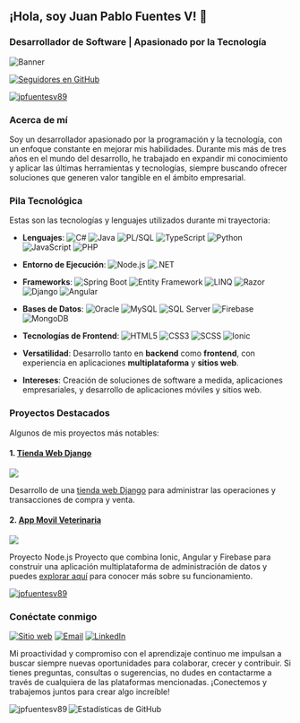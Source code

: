 ## ¡Hola, soy Juan Pablo Fuentes V! 👋

### Desarrollador de Software | Apasionado por la Tecnología

![Banner](https://github.com/jpfuentesv89/jpfuentesv89/blob/main/banner.jpg)

[![Seguidores en GitHub](https://img.shields.io/github/followers/jpfuentesv89?label=Sígueme%20en%20GitHub&style=social)](https://github.com/jpfuentesv89)

<a href="https://github.com/jpfuentesv89">
<img src="https://komarev.com/ghpvc/?username=jpfuentesv89&label=Visitas&color=0e75b6&style=flat" alt="jpfuentesv89">
</a>

### Acerca de mí
Soy un desarrollador apasionado por la programación y la tecnología, con un enfoque constante en mejorar mis habilidades. Durante mis más de tres años en el mundo del desarrollo, he trabajado en expandir mi conocimiento y aplicar las últimas herramientas y tecnologías, siempre buscando ofrecer soluciones que generen valor tangible en el ámbito empresarial.

### Pila Tecnológica
Estas son las tecnologías y lenguajes utilizados durante mi trayectoria:

- **Lenguajes**: ![C#](https://img.shields.io/badge/C%23-239120.svg?style=flat&logo=c-sharp&logoColor=white) ![Java](https://img.shields.io/badge/Java-%23ED8B00.svg?style=flat&logo=java&logoColor=white) ![PL/SQL](https://img.shields.io/badge/PL%2FSQL-008000?style=flat&logo=oracle&logoColor=white) ![TypeScript](https://img.shields.io/badge/TypeScript-%23007ACC.svg?style=flat&logo=typescript&logoColor=white) ![Python](https://img.shields.io/badge/Python-3776AB?style=flat&logo=python&logoColor=white) ![JavaScript](https://img.shields.io/badge/JavaScript-%23F7DF1E.svg?style=flat&logo=javascript&logoColor=black) ![PHP](https://img.shields.io/badge/PHP-777BB4?style=flat&logo=php&logoColor=white)

- **Entorno de Ejecución**: ![Node.js](https://img.shields.io/badge/Node.js-339933?style=flat&logo=nodedotjs&logoColor=white) ![.NET](https://img.shields.io/badge/.NET-512BD4?style=flat&logo=dotnet&logoColor=white)

- **Frameworks**: ![Spring Boot](https://img.shields.io/badge/Spring%20Boot-6DB33F?style=flat&logo=spring-boot&logoColor=white) ![Entity Framework](https://img.shields.io/badge/Entity%20Framework-512BD4?style=flat&logo=dotnet&logoColor=white) ![LINQ](https://img.shields.io/badge/LINQ-0078D6?style=flat&logo=microsoft&logoColor=white) ![Razor](https://img.shields.io/badge/Razor-512BD4?style=flat&logo=dotnet&logoColor=white) ![Django](https://img.shields.io/badge/Django-092E20?style=flat&logo=django&logoColor=white) ![Angular](https://img.shields.io/badge/Angular-DD0031?style=flat&logo=angular&logoColor=white)

- **Bases de Datos**: ![Oracle](https://img.shields.io/badge/Oracle-F80000?style=flat&logo=oracle&logoColor=white) ![MySQL](https://img.shields.io/badge/MySQL-4479A1?style=flat&logo=mysql&logoColor=white) ![SQL Server](https://img.shields.io/badge/SQL%20Server-CC2927?style=flat&logo=microsoft-sql-server&logoColor=white) ![Firebase](https://img.shields.io/badge/Firebase-FFCA28?style=flat&logo=firebase&logoColor=black) ![MongoDB](https://img.shields.io/badge/MongoDB-47A248?style=flat&logo=mongodb&logoColor=white)

- **Tecnologías de Frontend**: ![HTML5](https://img.shields.io/badge/HTML5-E34F26?style=flat&logo=html5&logoColor=white) ![CSS3](https://img.shields.io/badge/CSS3-1572B6?style=flat&logo=css3&logoColor=white) ![SCSS](https://img.shields.io/badge/SCSS-CC6699?style=flat&logo=sass&logoColor=white) ![Ionic](https://img.shields.io/badge/Ionic-3880FF?style=flat&logo=ionic&logoColor=white)

- **Versatilidad**: Desarrollo tanto en **backend** como **frontend**, con experiencia en aplicaciones **multiplataforma** y **sitios web**.

- **Intereses**: Creación de soluciones de software a medida, aplicaciones empresariales, y desarrollo de aplicaciones móviles y sitios web.

### Proyectos Destacados
Algunos de mis proyectos más notables:

#### 1. [Tienda Web Django](https://github.com/jpfuentesv89/jpfuentesv89-Tienda_Web_Django)
[![](https://img.shields.io/github/stars/jpfuentesv89/jpfuentesv89-Tienda_Web_Django?style=social)](https://github.com/jpfuentesv89/jpfuentesv89-Tienda_Web_Django)

Desarrollo de una [tienda web Django](https://tiendadjango.simpledev.cl/) para administrar las operaciones y transacciones de compra y venta.

#### 2. [App Movil Veterinaria](https://github.com/jpfuentesv89/jpfuentesv89-IonicAngularFirebase)
[![](https://img.shields.io/github/stars/jpfuentesv89/jpfuentesv89-IonicAngularFirebase?style=social)](https://github.com/jpfuentesv89/jpfuentesv89-IonicAngularFirebase)

Proyecto Node.js Proyecto que combina Ionic, Angular y Firebase para construir una aplicación multiplataforma de administración de datos
y puedes [explorar aquí](https://veteriapps.web.app/pages/home) para conocer más sobre su funcionamiento.



<p>
                    <a href="https://github.com/ryo-ma/github-profile-trophy"><img
                            src="https://github-profile-trophy.vercel.app/?username=jpfuentesv89" alt="jpfuentesv89">
                    </a>
                </p>


### Conéctate conmigo

<a href="https://www.simpledev.cl" target="_blank"><img src="https://img.shields.io/badge/Sitio%20web-simpleDev.cl-blue?style=flat&logo=appveyor" alt="Sitio web"></a>
<a href="mailto:jpfuentesv89@gmail.com" target="_blank"><img src="https://img.shields.io/badge/Email-jpfuentesv89%40gmail.com-red?style=flat&logo=gmail" alt="Email"></a>
<a href="https://www.linkedin.com/in/juan-pablo-fuentes-v/" target="_blank"><img src="https://img.shields.io/badge/LinkedIn-Juan%20Pablo%20Fuentes%20V-blue?style=flat&logo=linkedin&logoColor=white" alt="LinkedIn"></a>


Mi proactividad y compromiso con el aprendizaje continuo me impulsan a buscar siempre nuevas oportunidades para colaborar, crecer y contribuir. Si tienes preguntas, consultas o sugerencias, no dudes en contactarme a través de cualquiera de las plataformas mencionadas. ¡Conectemos y trabajemos juntos para crear algo increíble!

<p><img align="left" src="https://github-readme-stats.vercel.app/api/top-langs?username=jpfuentesv89&show_icons=true&locale=en&layout=compact" alt="jpfuentesv89" /></p>

![Estadísticas de GitHub](https://github-readme-stats.vercel.app/api?username=jpfuentesv89&show_icons=true&count_private=true&include_all_commits=true&hide_border=true)
